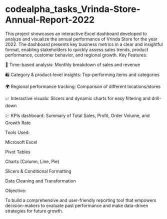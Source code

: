 # codealpha_tasks_Vrinda-Store-Annual-Report-2022
 This project showcases an interactive Excel dashboard developed to analyze and visualize the annual performance of Vrinda Store for the year 2022. The dashboard presents key business metrics in a clear and insightful format, enabling stakeholders to quickly assess sales trends, product performance, customer behavior, and regional growth.
Key Features:

📅 Time-based analysis: Monthly breakdown of sales and revenue

🛍️ Category & product-level insights: Top-performing items and categories

🌍 Regional performance tracking: Comparison of different locations/stores

📈 Interactive visuals: Slicers and dynamic charts for easy filtering and drill-down

💹 KPIs dashboard: Summary of Total Sales, Profit, Order Volume, and Growth Rate

Tools Used:

Microsoft Excel

Pivot Tables

Charts (Column, Line, Pie)

Slicers & Conditional Formatting

Data Cleaning and Transformation

Objective:

To build a comprehensive and user-friendly reporting tool that empowers decision-makers to evaluate past performance and make data-driven strategies for future growth.
